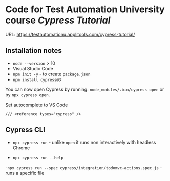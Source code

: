 # Code for Test Automation University course *Cypress Tutorial*


URL: https://testautomationu.applitools.com/cypress-tutorial/

## Installation notes
- `node --version` > 10
- Visual Studio Code
- `npm init -y` - to create `package.json`
- `npm install cypress@3`


You can now open Cypress by running: `node_modules/.bin/cypress open` or by `npx cypress open`.


Set autocomplete to VS Code

`/// <reference types="cypress" />`

## Cypress CLI

- `npx cypress run` - unlike `open` it runs non interactively with headless Chrome

- `npx cypress run --help`

-`npx cypress run --spec cypress/integration/todomvc-actions.spec.js` - runs a specific file
